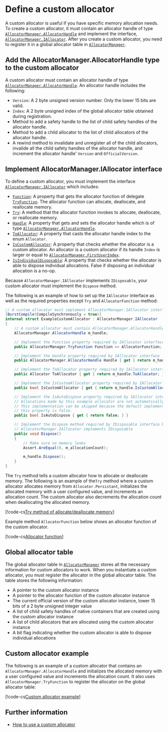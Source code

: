 # Define a custom allocator

A custom allocator is useful if you have specific memory allocation needs. To create a custom allocator, it must contain an allocator handle of type [`AllocatorManager.AllocatorHandle`](xref:Unity.Collections.AllocatorManager.AllocatorHandle) and implement the interface, [`AllocatorManager.IAllocator`](xref:Unity.Collections.AllocatorManager.IAllocator). After you create a custom allocator, you need to register it in a global allocator table in [`AllocatorManager`](xref:Unity.Collections.AllocatorManager).

## Add the AllocatorManager.AllocatorHandle type to the custom allocator

A custom allocator must contain an allocator handle of type [`AllocatorManager.AllocatorHandle`](xref:Unity.Collections.AllocatorManager.AllocatorHandle). An allocator handle includes the following:

* `Version`: A 2 byte unsigned version number. Only the lower 15 bits are valid.
* `Index`: A 2 byte unsigned index of the global allocator table obtained during registration.
* Method to add a safety handle to the list of child safety handles of the allocator handle.
* Method to add a child allocator to the list of child allocators of the allocator handle.
* A rewind method to invalidate and unregister all of the child allocators, invalide all the child safety handles of the allocator handle, and increment the allocator handle' `Version` and `OfficialVersion`.

## Implement AllocatorManager.IAllocator interface

To define a custom allocator, you must implement the interface [`AllocatorManager.IAllocator`](xref:Unity.Collections.AllocatorManager.IAllocator) which includes: 

* [`Function`](xref:Unity.Collections.AllocatorManager.IAllocator.Function): A property that gets the allocator function of delegate [`TryFunction`](xref:Unity.Collections.AllocatorManager.TryFunction). The allocator function can allocate, deallocate, and reallocate memory.
* [`Try`](xref:Unity.Collections.AllocatorManager.IAllocator.Try(Unity.Collections.AllocatorManager.Block@)): A method that the allocator function invokes to allocate, deallocate, or reallocate memory.
* [`Handle`](xref:Unity.Collections.AllocatorManager.IAllocator.Handle): A property that gets and sets the allocator handle which is of type [`AllocatorManager.AllocatorHandle`](xref:Unity.Collections.AllocatorManager.AllocatorHandle).
* [`ToAllocator`](xref:Unity.Collections.AllocatorManager.IAllocator.ToAllocator): A property that casts the allocator handle index to the enum `Allocator`.
* [`IsCustomAllocator`](xref:Unity.Collections.AllocatorManager.IAllocator.IsCustomAllocator): A property that checks whether the allocator is a custom allocator. An allocator is a custom allocator if its handle `Index` is larger or equal to [`AllocatorManager.FirstUserIndex`](xref:Unity.Collections.AllocatorManager.FirstUserIndex).
* [`IsIndividualDisposable`](xref:Unity.Collections.AllocatorManager.IAllocator.AllowIndividualDispose): A property that checks whether the allocator is able to dispose individual allocations.  False if disposing an individual allocation is a no-op.

Because `AllocatorManager.IAllocator` implements `IDisposable`, your custom allocator must implement the `Dispose` method.

The following is an example of how to set up the `IAllocator` interface as well as the required properties except `Try` and `AllocatorFunction` method:

```c#
// A custom allocator must implement AllocatorManager.IAllocator interface
[BurstCompile(CompileSynchronously = true)]
internal struct ExampleCustomAllocator : AllocatorManager.IAllocator
{
    // A custom allocator must contain AllocatorManager.AllocatorHandle
    AllocatorManager.AllocatorHandle m_handle;

    // Implement the Function property required by IAllocator interface
    public AllocatorManager.TryFunction Function => AllocatorFunction;

    // Implement the Handle property required by IAllocator interface
    public AllocatorManager.AllocatorHandle Handle { get { return m_handle; } set { m_handle = value; } }

    // Implement the ToAllocator property required by IAllocator interface
    public Allocator ToAllocator { get { return m_handle.ToAllocator; } }

    // Implement the IsCustomAllocator property required by IAllocator interface
    public bool IsCustomAllocator { get { return m_handle.IsCustomAllocator; } }

    // Implement the IsAutoDispose property required by IAllocator interface
    // Allocations made by this example allocator are not automatically disposed.
    // This implementation can be skipped because the default implementation of
    // this property is false.
    public bool IsAutoDispose { get { return false; } }

    // Implement the Dispose method required by IDisposable interface because
    // AllocatorManager.IAllocator implements IDisposable
    public void Dispose()
    {
        // Make sure no memory leaks
        Assert.AreEqual(0, m_allocationCount);

        m_handle.Dispose();
    }
}
 ```

The `Try` method tells a custom allocator how to allocate or deallocate memory. The following is an example of the`Try` method where a custom allocator allocates memory from `Allocator.Persistant`, initializes the allocated memory with a user configured value, and increments an allocation count. The custom allocator also decrements the allocation count when deallocating the allocated memory.

[!code-cs[Try method of allocate/deallocate memory](../Unity.Collections.Tests/AllocatorCustomTests.cs#allocator-custom-try)]

Example method `AllocatorFunction` below shows an allocator function of the custom allocator.

[!code-cs[Allocator function](../Unity.Collections.Tests/AllocatorCustomTests.cs#allocator-custom-allocator-function)]

## Global allocator table
The global allocator table in [`AllocatorManager`](xref:Unity.Collections.AllocatorManager) stores all the necessary information for custom allocators to work. When you instantiate a custom allocator, you must register the allocator in the global allocator table. The table stores the following information:

* A pointer to the custom allocator instance
* A pointer to the allocator function of the custom allocator instance
* The current official version of the custom allocator instance, lower 15 bits of a 2 byte unsigned integer value
* A list of child safety handles of native containers that are created using the custom allocator instance
* A list of child allocators that are allocated using the custom allocator instance
* A bit flag indicating whether the custom allocator is able to dispose individual allocations

## Custom allocator example

The following is an example of a custom allocator that contains an `AllocatorManager.AllocatorHandle` and initializes the allocated memory with a user configured value and increments the allocation count. It also uses `AllocatorManager.TryFunction` to register the allocator on the global allocator table:

[!code-cs[Custom allocator example](../Unity.Collections.Tests/AllocatorCustomTests.cs#allocator-custom-example)]

## Further information

* [How to use a custom allocator](allocator-custom-use.md)
